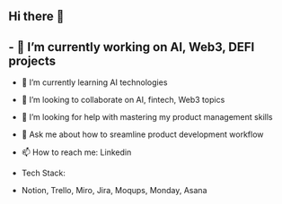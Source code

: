 ## Hi there 👋

## - 🔭 I’m currently working on AI, Web3, DEFI projects
- 🌱 I’m currently learning AI technologies
- 👯 I’m looking to collaborate on AI, fintech, Web3 topics
- 🤔 I’m looking for help with mastering my product management skills
- 💬 Ask me about how to sreamline product development workflow
- 📫 How to reach me: Linkedin

- Tech Stack:
- Notion, Trello, Miro, Jira, Moqups, Monday, Asana
  

<!--
**Baileyin/Baileyin** is a ✨ _special_ ✨ repository because its `README.md` (this file) appears on your GitHub profile.

Here are some ideas to get you started:

- 🔭 I’m currently working on AI, Web3, DEFI projects
- 🌱 I’m currently learning AI technologies
- 👯 I’m looking to collaborate on AI, fintech, Web3 topics
- 🤔 I’m looking for help with mastering my product management skills
- 💬 Ask me about how to sreamline product development workflow
- 📫 How to reach me: Linkedin

<!--
**Baileyin/Baileyin** is a ✨ _special_ ✨ repository because its `README.md` (this file) appears on your GitHub profile.

Here are some ideas to get you started:

- 🔭 I’m currently working on AI, Web3, DEFI projects
- 🌱 I’m currently learning AI technologies
- 👯 I’m looking to collaborate on AI, fintech, Web3 topics
- 🤔 I’m looking for help with mastering my product management skills
- 💬 Ask me about how to sreamline product development workflow
- 📫 How to reach me: Linkedin
- 😄 
- ⚡ 
-->
